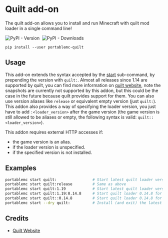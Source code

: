 # Quilt add-on
The quilt add-on allows you to install and run Minecraft with quilt mod loader in a single command 
line!

![PyPI - Version](https://img.shields.io/pypi/v/portablemc-quilt?label=PyPI%20version&style=flat-square) &nbsp;![PyPI - Downloads](https://img.shields.io/pypi/dm/portablemc-quilt?label=PyPI%20downloads&style=flat-square)

```console
pip install --user portablemc-quilt
```

## Usage
This add-on extends the syntax accepted by the [start](/README.md#start-the-game) sub-command, by 
prepending the version with `quilt:`. Almost all releases since 1.14 are supported by quilt,
you can find more information on [quilt website](https://github.com/QuiltMC/quilt-template-mod), note the snapshots
are currently not supported by this addon, but this could be the case in the future because quilt
provides support for them. You can also use version aliases like `release` or equivalent empty version 
(just `quilt:`). This addon also provides a way of specifying the loader version, you just have to 
add `:<loader_version>` after the game version (the game version is still allowed to be aliases 
or empty, the following syntax is valid: `quilt::<loader_version>`).

This addon requires external HTTP accesses if:
- the game version is an alias.
- if the loader version is unspecified.
- if the specified version is not installed.

## Examples
```sh
portablemc start quilt:                # Start latest quilt loader version for latest release
portablemc start quilt:release         # Same as above
portablemc start quilt:1.19            # Start latest quilt loader version for 1.19
portablemc start quilt:1.19:0.14.8     # Start quilt loader 0.14.8 for game version 1.19
portablemc start quilt::0.14.8         # Start quilt loader 0.14.8 for the latest release
portablemc start --dry quilt:          # Install (and exit) the latest quilt loader version for latest release
```

<!-- ![fabric animation](/doc/assets/fabricmc.gif) -->

## Credits
- [Quilt Website](https://quiltmc.org)
